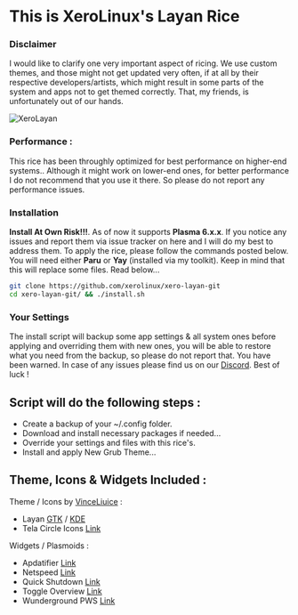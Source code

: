 # This is XeroLinux's Layan Rice

### Disclaimer

I would like to clarify one very important aspect of ricing. We use custom themes, and those might not get updated very often, if at all by their respective developers/artists, which might result in some parts of the system and apps not to get themed correctly. That, my friends, is unfortunately out of our hands.

![XeroLayan](https://i.imgur.com/VA2tycb.jpeg)

### Performance :

This rice has been throughly optimized for best performance on higher-end systems.. Although it might work on lower-end ones, for better performance I do not recommend that you use it there. So please do not report any performance issues.

### Installation

**Install At Own Risk!!!**. As of now it supports **Plasma 6.x.x**. If you notice any issues and report them via issue tracker on here and I will do my best to address them. To apply the rice, please follow the commands posted below. You will need either **Paru** or **Yay** (installed via my toolkit). Keep in mind that this will replace some files. Read below...

```Bash
git clone https://github.com/xerolinux/xero-layan-git
cd xero-layan-git/ && ./install.sh
```

### Your Settings

The install script will backup some app settings & all system ones before applying and overriding them with new ones, you will be able to restore what you need from the backup, so please do not report that. You have been warned. In case of any issues please find us on our [Discord](https://discord.gg/5sqxTSuKZu). Best of luck !

## Script will do the following steps :

- Create a backup of your ~/.config folder.
- Download and install necessary packages if needed...
- Override your settings and files with this rice's.
- Install and apply New Grub Theme...

## Theme, Icons & Widgets Included :

Theme / Icons by [VinceLiuice](https://github.com/vinceliuice) :

- Layan [GTK](https://github.com/vinceliuice/Layan-gtk-theme) / [KDE](https://github.com/vinceliuice/Layan-kde)
- Tela Circle Icons [Link](https://github.com/vinceliuice/Tela-circle-icon-theme)

Widgets / Plasmoids :

- Apdatifier [Link](https://store.kde.org/p/2135796)
- Netspeed [Link](https://store.kde.org/p/2136505)
- Quick Shutdown [Link](https://store.kde.org/p/1288430)
- Toggle Overview [Link](https://store.kde.org/p/2132554)
- Wunderground PWS [Link](https://store.kde.org/p/2135799)
